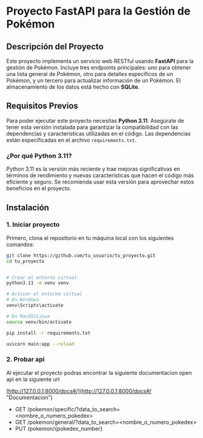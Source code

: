 # Proyecto FastAPI para la Gestión de Pokémon

## Descripción del Proyecto
Este proyecto implementa un servicio web RESTful usando **FastAPI** para la gestión de Pokémon. Incluye tres endpoints principales: uno para obtener una lista general de Pokémon, otro para detalles específicos de un Pokémon, y un tercero para actualizar información de un Pokémon. El almacenamiento de los datos está hecho con **SQLite**.

## Requisitos Previos
Para poder ejecutar este proyecto necesitas **Python 3.11**. Asegúrate de tener esta versión instalada para garantizar la compatibilidad con las dependencias y características utilizadas en el código. Las dependencias están especificadas en el archivo `requirements.txt`.

### ¿Por qué Python 3.11?
Python 3.11 es la versión más reciente y trae mejoras significativas en términos de rendimiento y nuevas características que hacen el código más eficiente y seguro. Se recomienda usar esta versión para aprovechar estos beneficios en el proyecto.

## Instalación

### 1. Iniciar proyecto
Primero, clona el repositorio en tu máquina local con los siguientes comandos:

```bash
git clone https://github.com/tu_usuario/tu_proyecto.git
cd tu_proyecto


# Crear el entorno virtual
python3.11 -m venv venv

# Activar el entorno virtual
# En Windows
venv\Scripts\activate

# En MacOS/Linux
source venv/bin/activate

pip install -r requirements.txt

uvicorn main:app --reload
```

### 2. Probar api
Al ejecutar el proyecto podras encontrar la siguiente documentacion open api en la siguiente url

[http://127.0.0.1:8000/docs#/](http://127.0.0.1:8000/docs#/ "Documentacion")

- GET /pokemon/specific/?data_to_search=<nombre_o_numero_pokedex>
- GET /pokemon/general/?data_to_search=<nombre_o_numero_pokedex>
- PUT /pokemon/{pokedex_number}
